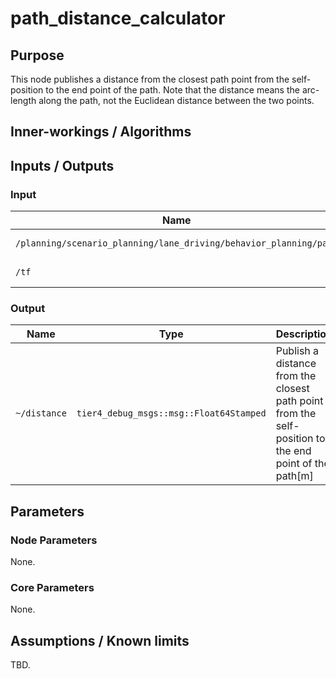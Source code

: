 # path_distance_calculator

## Purpose

This node publishes a distance from the closest path point from the self-position to the end point of the path.
Note that the distance means the arc-length along the path, not the Euclidean distance between the two points.

## Inner-workings / Algorithms

## Inputs / Outputs

### Input

| Name                                                              | Type                                     | Description    |
| ----------------------------------------------------------------- | ---------------------------------------- | -------------- |
| `/planning/scenario_planning/lane_driving/behavior_planning/path` | `autoware_planning_msgs::msg::Path` | Reference path |
| `/tf`                                                             | `tf2_msgs/TFMessage`                     | TF (self-pose) |

### Output

| Name         | Type                                    | Description                                                                                           |
| ------------ | --------------------------------------- | ----------------------------------------------------------------------------------------------------- |
| `~/distance` | `tier4_debug_msgs::msg::Float64Stamped` | Publish a distance from the closest path point from the self-position to the end point of the path[m] |

## Parameters

### Node Parameters

None.

### Core Parameters

None.

## Assumptions / Known limits

TBD.
